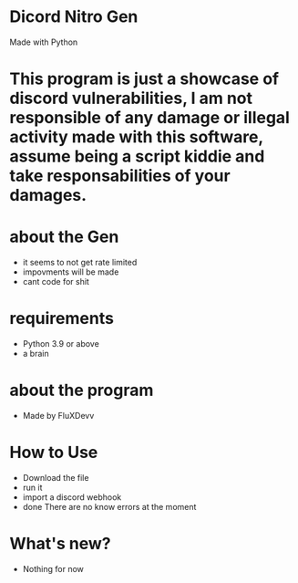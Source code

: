 # Dicord Nitro Gen

Made with Python

# This program is just a showcase of discord vulnerabilities, I am not responsible of any damage or illegal activity made with this software, assume being a script kiddie and take responsabilities of your damages.

# about the Gen

+ it seems to not get rate limited
+ impovments will be made
+ cant code for shit

# requirements

+ Python 3.9 or above
+ a brain

# about the program

+ Made by FluXDevv

# How to Use

+ Download the file
+ run it
+ import a discord webhook
+ done
There are no know errors at the moment

# What's new?
+ Nothing for now
